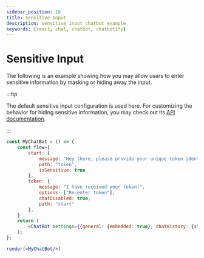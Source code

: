 ```yaml
---
sidebar_position: 18
title: Sensitive Input
description: sensitive input chatbot example
keywords: [react, chat, chatbot, chatbotify]
---
```


# Sensitive Input

The following is an example showing how you may allow users to enter sensitive information by masking or hiding away the input.

:::tip

The default sensitive input configuration is used here. For customizing the behavior for hiding sensitive information, you may check out its [API documentation](/api/settings#sensitiveinput).

:::

```jsx live noInline title=MyChatBot.js
const MyChatBot = () => {
	const flow={
		start: {
			message: "Hey there, please provide your unique token identifier!",
			path: "token",
			isSensitive: true
		},
		token: {
			message: "I have received your token!",
			options: ["Re-enter token"],
			chatDisabled: true,
			path: "start"
		},
	}
	return (
		<ChatBot settings={{general: {embedded: true}, chatHistory: {storageKey: "example_sensitive_info"}}} flow={flow}/>
	);
};

render(<MyChatBot/>)
```